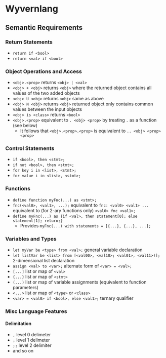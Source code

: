 # Wyvernlang

## Semantic Requirements

### Return Statements

* `return if <bool>`
* `return <val> if <bool>`

### Object Operations and Access

* `<obj>.<prop>` returns `<obj> | <val>`
* `<obj> + <obj>` returns `<obj>` where the returned object contains all values of the two added objects
* `<obj> U <obj>` returns `<obj>` same as above
* `<obj> N <obj>` returns `<obj>` returned object only contains common values between the input objects
* `<obj> is <class>` returns `<bool>`
* `<obj>.<prop>` equivalent to `. <obj> <prop>` by treating `.` as a function (see below)
  * It follows that `<obj>.<prop>.<prop>` is equivalent to `.. <obj> <prop> <prop>`

### Control Statements

* `if <bool>, then <stmt>;`
* `if not <bool>, then <stmt>;`
* `for key i in <list>, <stmt>;`
* `for value i in <list>, <stmt>;`

### Functions

* `define function myFnc(...) as <stmt>;`
* `fnc(<val0>, <val1>, ...);` equivalent to `fnc: <val0> <val1> ...` equivalent to (for 2-ary functions only) `<val0> fnc <val1>;`
* `define myFnc(...) as {if <val>, then statement[0]; else statement[1]; return;}`
  * Provides `myFnc(...) with statements = [{...}, {...}, ...];`

### Variables and Types

* `let myVar be <type> from <val>;` general variable declaration
* `let listVar be <list> from [<val00>, <val10>; <val01>, <val11>)];` 2-dimensional list declaration
* `assign <val> to <var>;` alternate form of `<var> = <val>;`
* `[...]` list or map of `<val>`
* `{...}` list or map of `<stmt>`
* `(...)` list or map of variable assignments (equivalent to function parameters)
* `<...>` list or map of `<type>` or `<class>`
* `<var> = <val0> if <bool>, else <val1>;` ternary qualifier

### Misc Language Features

#### Delimitation

* `,` level 0 delimeter
* `;` level 1 delimeter
* `;;` level 2 delimiter
* and so on
